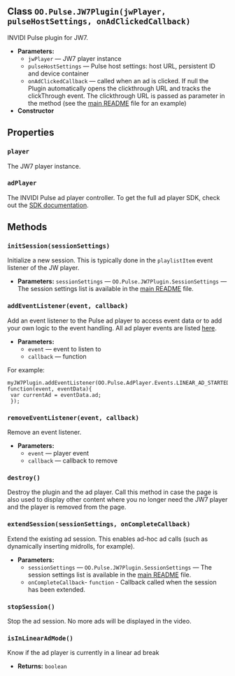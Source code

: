 
## Class `OO.Pulse.JW7Plugin(jwPlayer, pulseHostSettings, onAdClickedCallback)`

INVIDI Pulse plugin for JW7.

 * **Parameters:**
   * `jwPlayer` — JW7 player instance
   * `pulseHostSettings` — Pulse host settings: host URL, persistent ID and device container
   * `onAdClickedCallback` — called when an ad is clicked. If null the Plugin automatically opens the clickthrough URL and tracks the clickThrough event. The  clickthrough URL is passed as parameter in the method (see the [main README](https://github.com/INVIDITechnologies/pulse-sdk-html5-2.x-plugin-jw7) file for an example)
 * **Constructor**

## Properties

### `player`

The JW7 player instance.

### `adPlayer`

The INVIDI Pulse ad player controller. To get the full ad player SDK, check out the [SDK documentation](http://pulse-sdks.videoplaza.com/pulse-html5/latest/index.html).

## Methods

### `initSession(sessionSettings)`

Initialize a new session. This is typically done in the `playlistItem` event listener of the JW player.

 * **Parameters:** `sessionSettings` — `OO.Pulse.JW7Plugin.SessionSettings` — The session settings list is available in the [main README](https://github.com/INVIDITechnologies/pulse-sdk-html5-2.x-plugin-jw7) file.


### `addEventListener(event, callback)`

Add an event listener to the Pulse ad player to access event data or to add your own logic to the event handling. All ad player events are listed [here](http://pulse-sdks.videoplaza.com/pulse-html5/latest/OO.Pulse.AdPlayer.Events.html).

 * **Parameters:**
   * `event` — event to listen to
   * `callback` — function

For example:
```
myJW7Plugin.addEventListener(OO.Pulse.AdPlayer.Events.LINEAR_AD_STARTED, function(event, eventData){
 var currentAd = eventData.ad;
 });
```

### `removeEventListener(event, callback)`

Remove an event listener.

 * **Parameters:**
   * `event` — player event
   * `callback` — callback to remove

### `destroy()`

Destroy the plugin and the ad player. Call this method in case the page is also used to display other content where you no longer need the JW7 player and the player is removed from the page.

### `extendSession(sessionSettings, onCompleteCallback)`

Extend the existing ad session. This enables ad-hoc ad calls (such as dynamically inserting midrolls, for example).

* **Parameters:**
  * `sessionSettings` — `OO.Pulse.JW7Plugin.SessionSettings` — The session settings list is available in the [main README](https://github.com/INVIDITechnologies/pulse-sdk-html5-2.x-plugin-jw7) file.
  * `onCompleteCallback`- `function` - Callback called when the session has been extended.
   
### `stopSession()`

Stop the ad session. No more ads will be displayed in the video.

### `isInLinearAdMode()`

Know if the ad player is currently in a linear ad break

 * **Returns:** `boolean`
